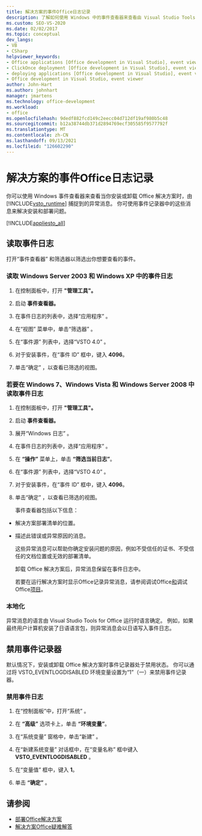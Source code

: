 ```yaml
---
title: 解决方案的事件Office日志记录
description: 了解如何使用 Windows 中的事件查看器来查看由 Visual Studio Tools for Office 捕获的异常消息。
ms.custom: SEO-VS-2020
ms.date: 02/02/2017
ms.topic: conceptual
dev_langs:
- VB
- CSharp
helpviewer_keywords:
- Office applications [Office development in Visual Studio], event viewer
- ClickOnce deployment [Office development in Visual Studio], event viewer
- deploying applications [Office development in Visual Studio], event viewer
- Office development in Visual Studio, event viewer
author: John-Hart
ms.author: johnhart
manager: jmartens
ms.technology: office-development
ms.workload:
- office
ms.openlocfilehash: 9dedf882fcd149c2eecc04d712df19af980b5c48
ms.sourcegitcommit: b12a38744db371d2894769ecf305585f9577792f
ms.translationtype: MT
ms.contentlocale: zh-CN
ms.lasthandoff: 09/13/2021
ms.locfileid: "126602290"
---
```

# <a name="event-logging-for-office-solutions"></a>解决方案的事件Office日志记录
  你可以使用 Windows 事件查看器来查看当你安装或卸载 Office 解决方案时，由 [!INCLUDE[vsto_runtime](../vsto/includes/vsto-runtime-md.md)] 捕捉到的异常消息。 你可使用事件记录器中的这些消息来解决安装和部署问题。

 [!INCLUDE[appliesto_all](../vsto/includes/appliesto-all-md.md)]

## <a name="read-the-event-log"></a>读取事件日志
 打开“事件查看器”  和筛选器以筛选出你想要查看的事件。

### <a name="to-read-the-event-log-in-windows-server-2003-and-windows-xp"></a>读取 Windows Server 2003 和 Windows XP 中的事件日志

1. 在控制面板中，打开 **"管理工具"。**

2. 启动 **事件查看器。**

3. 在事件日志的列表中，选择“应用程序” 。

4. 在“视图”  菜单中，单击“筛选器” 。

5. 在“事件源”  列表中，选择“VSTO 4.0” 。

6. 对于安装事件，在“事件 ID”  框中，键入 **4096**。

7. 单击“确定”  ，以查看已筛选的视图。

### <a name="to-read-the-event-log-in-windows-7-windows-vista-and-windows-server-2008"></a>若要在 Windows 7、Windows Vista 和 Windows Server 2008 中读取事件日志

1. 在控制面板中，打开 **"管理工具"。**

2. 启动 **事件查看器。**

3. 展开“Windows 日志” 。

4. 在事件日志的列表中，选择“应用程序” 。

5. 在 **“操作”** 菜单上，单击 **“筛选当前日志”**。

6. 在“事件源”  列表中，选择“VSTO 4.0” 。

7. 对于安装事件，在“事件 ID”  框中，键入 **4096**。

8. 单击“确定”  ，以查看已筛选的视图。

   事件查看器包括以下信息：

- 解决方案部署清单的位置。

- 描述此错误或异常原因的消息。

  这些异常消息可以帮助你确定安装问题的原因，例如不受信任的证书、不受信任的文档位置或无效的部署清单。

  卸载 Office 解决方案后，异常消息保留在事件日志中。

  若要在运行解决方案时显示Office记录异常消息，请参阅调试Office[和](../vsto/debugging-office-projects.md)调试Office[项目](../vsto/debugging-office-projects.md)。

### <a name="localization"></a>本地化
 异常消息的语言由 Visual Studio Tools for Office 运行时语言确定。 例如，如果最终用户计算机安装了日语语言包，则异常消息会以日语写入事件日志。

## <a name="disable-the-event-logger"></a>禁用事件记录器
 默认情况下，安装或卸载 Office 解决方案时事件记录器处于禁用状态。 你可以通过将 VSTO_EVENTLOGDISABLED 环境变量设置为“1”（一）来禁用事件记录器。

### <a name="to-disable-the-event-log"></a>禁用事件日志

1. 在“控制面板”中，打开“系统” 。

2. 在 **“高级”** 选项卡上，单击 **“环境变量”**。

3. 在“系统变量”  窗格中，单击“新建” 。

4. 在“新建系统变量”  对话框中，在“变量名称”  框中键入 **VSTO_EVENTLOGDISABLED** 。

5. 在“变量值”  框中，键入 **1**。

6. 单击 **“确定”** 。

## <a name="see-also"></a>请参阅
- [部署Office解决方案](../vsto/deploying-an-office-solution.md)
- [解决方案Office疑难解答](../vsto/troubleshooting-office-solution-deployment.md)
